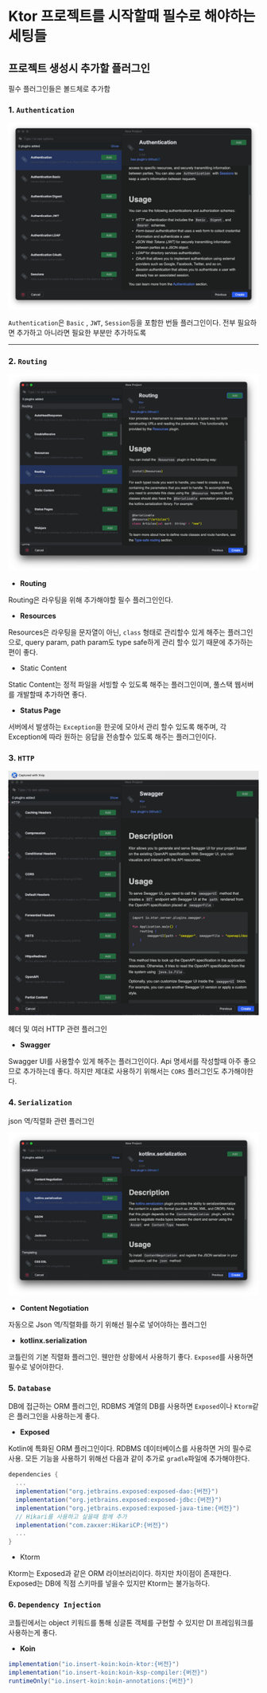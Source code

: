 # Ktor 프로젝트를 시작할때 필수로 해야하는 세팅들

## 프로젝트 생성시 추가할 플러그인

필수 플러그인들은 볼드체로 추가함

### 1. `Authentication`

![Authentication](assets/Authentication.png)

`Authentication`은 `Basic` , `JWT`, `Session`등을 포함한 번들 플러그인이다. 전부 필요하면 추가하고 아니라면 필요한 부분만 추가하도록

---

### 2. `Routing`

![Routing](assets/Routing.png)

- **Routing**

Routing은 라우팅을 위해 추가해야할 필수 플러그인인다.

- **Resources**

Resources은 라우팅을 문자열이 아닌, `class` 형태로 관리할수 있게 해주는 플러그인으로, query param, path param도 type safe하게 관리 할수 있기 때문에 추가하는 편이 좋다.

- Static Content

Static Content는 정적 파일을 서빙할 수 있도록 해주는 플러그인이며, 풀스택 웹서버를 개발할때 추가하면 좋다.

- **Status Page**

서버에서 발생하는 `Exception`을 한곳에 모아서 관리 할수 있도록 해주며, 각 Exception에 따라 원하는 응답을 전송할수 있도록 해주는 플러그인이다.

### 3. `HTTP`

![HTTP](assets/HTTP.png)

헤더 및 여러 HTTP 관련 플러그인

- **Swagger**

Swagger UI를 사용할수 있게 해주는 플러그인이다. Api 명세서를 작성할때 아주 좋으므로 추가하는데 좋다. 하지만 제대로 사용하기 위해서는 `CORS` 플러그인도 추가해야한다.

### 4. `Serialization`

json 역/직렬화 관련 플러그인

![Serialization](assets/Serializtion.png)

- **Content Negotiation**

자동으로 Json 역/직렬화를 하기 위해선 필수로 넣어야하는 플러그인

- **kotlinx.serialization**

코틀린의 기본 직렬화 플러그인. 웬만한 상황에서 사용하기 좋다. `Exposed`를 사용하면 필수로 넣어야한다.

### 5. `Database`

DB에 접근하는 ORM 플러그인, RDBMS 계열의 DB를 사용하면 `Exposed`이나 `Ktorm`같은 플러그인을 사용하는게 좋다.

- **Exposed**

Kotlin에 특화된 ORM 플러그인이다. RDBMS 데이터베이스를 사용하면 거의 필수로 사용. 모든 기능을 사용하기 위해선 다음과 같이 추가로 `gradle`파일에 추가해야한다.

```gradle
dependencies {
  ...
  implementation("org.jetbrains.exposed:exposed-dao:{버전}")
  implementation("org.jetbrains.exposed:exposed-jdbc:{버전}")
  implementation("org.jetbrains.exposed:exposed-java-time:{버전}")
  // Hikari를 사용하고 싶을때 함께 추가
  implementation("com.zaxxer:HikariCP:{버전}")
  ...
}
```

- Ktorm

Ktorm는 Exposed과 같은 ORM 라이브러리이다. 하지만 차이점이 존재한다. Exposed는 DB에 직점 스키마를 넣을수 있지만 Ktorm는 불가능하다.

### 6. `Dependency Injection`

코틀린에서는 object 키워드를 통해 싱글톤 객체를 구현할 수 있지만 DI 프레임워크를 사용하는게 좋다.

- **Koin**

```gradle
implementation("io.insert-koin:koin-ktor:{버전}")
implementation("io.insert-koin:koin-ksp-compiler:{버전}")
runtimeOnly("io.insert-koin:koin-annotations:{버전}")
```

